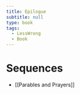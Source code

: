 ```yaml
---
title: Epilogue
subtitle: null
type: book
tags:
  - LessWrong
  - Book
---
```


# Sequences

- [[Parables and Prayers]]